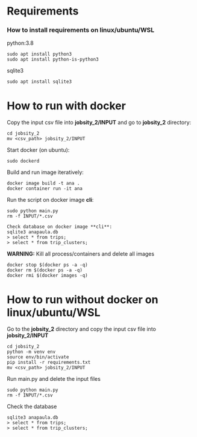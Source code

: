 # Requirements

### How to install requirements on linux/ubuntu/WSL

python:3.8
```
sudo apt install python3
sudo apt install python-is-python3
```
sqlite3
```
sudo apt install sqlite3
```
# How to run with docker
Copy the input csv file into **jobsity_2/INPUT** and go to **jobsity_2** directory:
```
cd jobsity_2
mv <csv_path> jobsity_2/INPUT
```
Start docker (on ubuntu):
```
sudo dockerd
```
Build and run image iteratively:
```
docker image build -t ana .
docker container run -it ana
```

Run the script on docker image **cli**:
```
sudo python main.py
rm -f INPUT/*.csv
```
```
Check database on docker image **cli**:
sqlite3 anapaula.db
> select * from trips;
> select * from trip_clusters;
```


**WARNING:** Kill all process/containers and delete all images
```
docker stop $(docker ps -a -q)
docker rm $(docker ps -a -q)
docker rmi $(docker images -q)
```
# How to run without docker on linux/ubuntu/WSL

Go to the **jobsity_2** directory and copy the input csv file into **jobsity_2/INPUT**
```
cd jobsity_2
python -m venv env
source env/bin/activate
pip install -r requirements.txt
mv <csv_path> jobsity_2/INPUT
```
Run main.py and delete the input files
```
sudo python main.py
rm -f INPUT/*.csv
```
Check the database
```
sqlite3 anapaula.db
> select * from trips;
> select * from trip_clusters;
```
